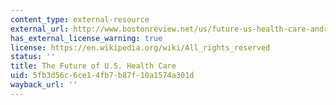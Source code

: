 ```yaml
---
content_type: external-resource
external_url: http://www.bostonreview.net/us/future-us-health-care-andrea-louise-campbell
has_external_license_warning: true
license: https://en.wikipedia.org/wiki/All_rights_reserved
status: ''
title: The Future of U.S. Health Care
uid: 5fb3d56c-6ce1-4fb7-b87f-10a1574a301d
wayback_url: ''
---
```

